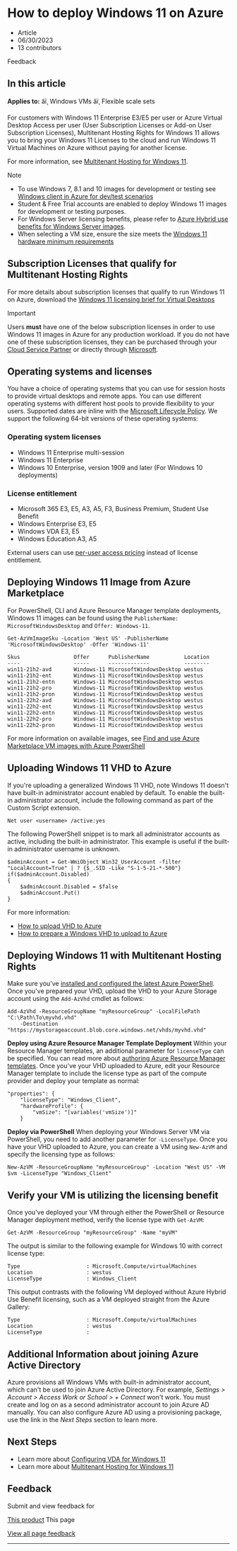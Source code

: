 # How to deploy Windows 11 on Azure

* Article
* 06/30/2023
* 13 contributors

Feedback

## In this article

**Applies to:** âï¸ Windows VMs âï¸ Flexible scale sets

For customers with Windows 11 Enterprise E3/E5 per user or Azure Virtual Desktop Access per user (User Subscription Licenses or Add-on User Subscription Licenses), Multitenant Hosting Rights for Windows 11 allows you to bring your Windows 11 Licenses to the cloud and run Windows 11 Virtual Machines on Azure without paying for another license.

For more information, see [Multitenant Hosting for Windows 11](https://www.microsoft.com/en-us/CloudandHosting).

Note

* To use Windows 7, 8.1 and 10 images for development or testing see [Windows client in Azure for dev/test scenarios](client-images)
* Student & Free Trial accounts are enabled to deploy Windows 11 images for development or testing purposes.
* For Windows Server licensing benefits, please refer to [Azure Hybrid use benefits for Windows Server images](hybrid-use-benefit-licensing).
* When selecting a VM size, ensure the size meets the [Windows 11 hardware minimum requirements](/en-us/windows-hardware/design/minimum/minimum-hardware-requirements-overview)

## Subscription Licenses that qualify for Multitenant Hosting Rights

For more details about subscription licenses that qualify to run Windows 11 on Azure, download the [Windows 11 licensing brief for Virtual Desktops](https://download.microsoft.com/download/3/D/4/3D42BDC2-6725-4B29-B75A-A5B04179958B/Licensing_brief_PLT_Windows_10_licensing_for_Virtual_Desktops.pdf)

Important

Users **must** have one of the below subscription licenses in order to use Windows 11 images in Azure for any production workload. If you do not have one of these subscription licenses, they can be purchased through your [Cloud Service Partner](https://azure.microsoft.com/overview/choosing-a-cloud-service-provider/) or directly through [Microsoft](https://www.microsoft.com/microsoft-365?rtc=1).

## Operating systems and licenses

You have a choice of operating systems that you can use for session hosts to provide virtual desktops and remote apps. You can use different operating systems with different host pools to provide flexibility to your users. Supported dates are inline with the [Microsoft Lifecycle Policy](/en-us/lifecycle/). We support the following 64-bit versions of these operating systems:

### Operating system licenses

* Windows 11 Enterprise multi-session
* Windows 11 Enterprise
* Windows 10 Enterprise, version 1909 and later (For Windows 10 deployments)

### License entitlement

* Microsoft 365 E3, E5, A3, A5, F3, Business Premium, Student Use Benefit
* Windows Enterprise E3, E5
* Windows VDA E3, E5
* Windows Education A3, A5

External users can use [per-user access pricing](https://azure.microsoft.com/pricing/details/virtual-desktop/) instead of license entitlement.

## Deploying Windows 11 Image from Azure Marketplace

For PowerShell, CLI and Azure Resource Manager template deployments, Windows 11 images can be found using the `PublisherName: MicrosoftWindowsDesktop` and `Offer: Windows-11`.

```
Get-AzVmImageSku -Location 'West US' -PublisherName 'MicrosoftWindowsDesktop' -Offer 'Windows-11'

Skus                 Offer      PublisherName           Location
----                 -----      -------------           --------
win11-21h2-avd       Windows-11 MicrosoftWindowsDesktop westus
win11-21h2-ent       Windows-11 MicrosoftWindowsDesktop westus   
win11-21h2-entn      Windows-11 MicrosoftWindowsDesktop westus  
win11-21h2-pro       Windows-11 MicrosoftWindowsDesktop westus  
win11-21h2-pron      Windows-11 MicrosoftWindowsDesktop westus  
win11-22h2-avd       Windows-11 MicrosoftWindowsDesktop westus  
win11-22h2-ent       Windows-11 MicrosoftWindowsDesktop westus  
win11-22h2-entn      Windows-11 MicrosoftWindowsDesktop westus  
win11-22h2-pro       Windows-11 MicrosoftWindowsDesktop westus  
win11-22h2-pron      Windows-11 MicrosoftWindowsDesktop westus  

```

For more information on available images, see [Find and use Azure Marketplace VM images with Azure PowerShell](cli-ps-findimage)

## Uploading Windows 11 VHD to Azure

If you're uploading a generalized Windows 11 VHD, note Windows 11 doesn't have built-in administrator account enabled by default. To enable the built-in administrator account, include the following command as part of the Custom Script extension.

```
Net user <username> /active:yes

```

The following PowerShell snippet is to mark all administrator accounts as active, including the built-in administrator. This example is useful if the built-in administrator username is unknown.

```
$adminAccount = Get-WmiObject Win32_UserAccount -filter "LocalAccount=True" | ? {$_.SID -Like "S-1-5-21-*-500"}
if($adminAccount.Disabled)
{
    $adminAccount.Disabled = $false
    $adminAccount.Put()
}

```

For more information:

* [How to upload VHD to Azure](upload-generalized-managed)
* [How to prepare a Windows VHD to upload to Azure](prepare-for-upload-vhd-image)

## Deploying Windows 11 with Multitenant Hosting Rights

Make sure you've [installed and configured the latest Azure PowerShell](/en-us/powershell/azure/). Once you've prepared your VHD, upload the VHD to your Azure Storage account using the `Add-AzVhd` cmdlet as follows:

```
Add-AzVhd -ResourceGroupName "myResourceGroup" -LocalFilePath "C:\Path\To\myvhd.vhd" `
    -Destination "https://mystorageaccount.blob.core.windows.net/vhds/myvhd.vhd"

```

**Deploy using Azure Resource Manager Template Deployment**
Within your Resource Manager templates, an additional parameter for `licenseType` can be specified. You can read more about [authoring Azure Resource Manager templates](../../azure-resource-manager/templates/syntax). Once you've your VHD uploaded to Azure, edit your Resource Manager template to include the license type as part of the compute provider and deploy your template as normal:

```
"properties": {
    "licenseType": "Windows_Client",
    "hardwareProfile": {
        "vmSize": "[variables('vmSize')]"
    }

```

**Deploy via PowerShell**
When deploying your Windows Server VM via PowerShell, you need to add another parameter for `-LicenseType`. Once you have your VHD uploaded to Azure, you can create a VM using `New-AzVM` and specify the licensing type as follows:

```
New-AzVM -ResourceGroupName "myResourceGroup" -Location "West US" -VM $vm -LicenseType "Windows_Client"

```

## Verify your VM is utilizing the licensing benefit

Once you've deployed your VM through either the PowerShell or Resource Manager deployment method, verify the license type with `Get-AzVM`:

```
Get-AzVM -ResourceGroup "myResourceGroup" -Name "myVM"

```

The output is similar to the following example for Windows 10 with correct license type:

```
Type                     : Microsoft.Compute/virtualMachines
Location                 : westus
LicenseType              : Windows_Client

```

This output contrasts with the following VM deployed without Azure Hybrid Use Benefit licensing, such as a VM deployed straight from the Azure Gallery:

```
Type                     : Microsoft.Compute/virtualMachines
Location                 : westus
LicenseType              :

```

## Additional Information about joining Azure Active Directory

Azure provisions all Windows VMs with built-in administrator account, which can't be used to join Azure Active Directory. For example, *Settings > Account > Access Work or School > + Connect* won't work. You must create and log on as a second administrator account to join Azure AD manually. You can also configure Azure AD using a provisioning package, use the link in the *Next Steps* section to learn more.

## Next Steps

* Learn more about [Configuring VDA for Windows 11](/en-us/windows/deployment/vda-subscription-activation)
* Learn more about [Multitenant Hosting for Windows 11](https://www.microsoft.com/en-us/CloudandHosting)

## Feedback

Submit and view feedback for

[This product](https://feedback.azure.com/d365community/forum/ec2f1827-be25-ec11-b6e6-000d3a4f0f1c)
This page

[View all page feedback](https://github.com/MicrosoftDocs/azure-docs/issues)

---
